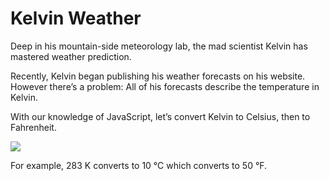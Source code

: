 <h1> Kelvin Weather </h1>
<p>Deep in his mountain-side meteorology lab, the mad scientist Kelvin has mastered weather prediction.

Recently, Kelvin began publishing his weather forecasts on his website. However there’s a problem: All of his forecasts describe the temperature in Kelvin.

With our knowledge of JavaScript, let’s convert Kelvin to Celsius, then to Fahrenheit. </p>

<img src="https://content.codecademy.com/projects/introduction-to-javascript/learn-javascript-introduction/kelvin-weather/Kelvin%20Thermometers.svg" >

<p> For example, 283 K converts to 10 °C which converts to 50 °F. </p>
